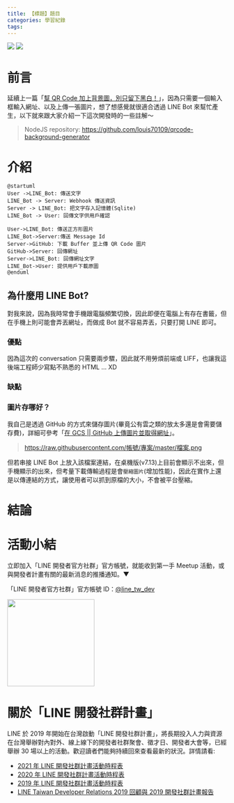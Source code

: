 ```yaml
---
title: 【標題】題目
categories: 學習紀錄
tags:
---
```



![](https://nijialin.com/images/2023/)
![](https://nijialin.com/images/common.jpeg)


# 前言

延續上一篇「[幫 QR Code 加上背景圖，別只留下黑白！](https://nijialin.com/2023/02/05/nodejs-custom-qrcode-background/)」，因為只需要一個輸入框輸入網址、以及上傳一張圖片，想了想感覺就很適合透過 LINE Bot 來幫忙產生，以下就來跟大家介紹一下這次開發時的一些註解～

> NodeJS repository: https://github.com/louis70109/qrcode-background-generator

<!-- more -->

# 介紹

```puml
@startuml
User ->LINE_Bot: 傳送文字
LINE_Bot -> Server: Webhook 傳送資訊
Server -> LINE_Bot: 把文字存入記憶體(Sqlite)
LINE_Bot -> User: 回傳文字供用戶確認

User->LINE_Bot: 傳送正方形圖片
LINE_Bot->Server:傳送 Message Id
Server->GitHub: 下載 Buffer 並上傳 QR Code 圖片
GitHub->Server: 回傳網址
Server->LINE_Bot: 回傳網址文字
LINE_Bot->User: 提供用戶下載原圖
@enduml

```

## 為什麼用 LINE Bot?

對我來說，因為我時常會手機跟電腦頻繁切換，因此即便在電腦上有存在書籤，但在手機上則可能會弄丟網址，而做成 Bot 就不容易弄丟，只要打開 LINE 即可。

### 優點

因為這次的 conversation 只需要兩步驟，因此就不用勞煩前端或 LIFF，也讓我這後端工程師少寫點不熟悉的 HTML ... XD

### 缺點



### 圖片存哪好？

我自己是透過 GitHub 的方式來儲存圖片(畢竟公有雲之類的放太多還是會需要儲存費)，詳細可參考「[在 GCS || GitHub 上傳圖片並取得網址](https://nijialin.com/2022/10/02/upload-image-get-url-ways/)」。

> https://raw.githubusercontent.com/帳號/專案/master/檔案.png

但若串接 LINE Bot 上放入該檔案連結，在桌機版(v7.13)上目前會顯示不出來，但手機顯示的出來，但考量下載傳輸過程是會`壓縮圖片`(增加性能)，因此在實作上還是以傳連結的方式，讓使用者可以抓到原檔的大小，不會被平台壓縮。

# 結論

# 活動小結

立即加入「LINE 開發者官方社群」官方帳號，就能收到第一手 Meetup 活動，或與開發者計畫有關的最新消息的推播通知。▼

「LINE 開發者官方社群」官方帳號 ID：[@line_tw_dev](https://qr-official.line.me/gs/M_908lugfe_BW.png)

<img src="https://qr-official.line.me/gs/M_908lugfe_BW.png" width="200" height="200">

# 關於「LINE 開發社群計畫」

LINE 於 2019 年開始在台灣啟動「LINE 開發社群計畫」，將長期投入人力與資源在台灣舉辦對內對外、線上線下的開發者社群聚會、徵才日、開發者大會等，已經舉辦 30 場以上的活動。歡迎讀者們能夠持續回來查看最新的狀況。詳情請看:

- [2021 年 LINE 開發社群計畫活動時程表](https://engineering.linecorp.com/zh-hant/blog/2021-line-tw-devrel/)
- [2020 年 LINE 開發社群計畫活動時程表](https://engineering.linecorp.com/zh-hant/blog/2020-line-tw-devrel/)
- [2019 年 LINE 開發社群計畫活動時程表](https://engineering.linecorp.com/zh-hant/blog/line-taiwan-developer-relations-2019-plan/)
- [LINE Taiwan Developer Relations 2019 回顧與 2019 開發社群計畫報告](https://engineering.linecorp.com/zh-hant/blog/line-taiwan-developer-relations-2019/)


<style>
  section.compact {
    font-size: 150%  
  }
  img[alt~="center"] {
    display: block;
    margin: 0 auto;
  }
</style>